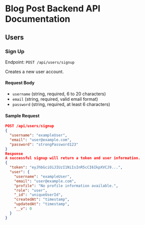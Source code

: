 # Blog Post Backend API Documentation

## Users

### Sign Up

Endpoint: `POST /api/users/signup`

Creates a new user account.

#### Request Body

- `username` (string, required, 6 to 20 characters)
- `email` (string, required, valid email format)
- `password` (string, required, at least 6 characters)

#### Sample Request

```json
POST /api/users/signup
{
  "username": "exampleUser",
  "email": "user@example.com",
  "password": "strongPassword123"
}
Response
A successful signup will return a token and user information.
{
  "token": "eyJhbGciOiJIUzI1NiIsInR5cCI6IkpXVCJ9...",
  "user": {
    "username": "exampleUser",
    "email": "user@example.com",
    "profile": "No profile information available.",
    "role": "user",
    "_id": "uniqueUserId",
    "createdAt": "timestamp",
    "updatedAt": "timestamp",
    "__v": 0
  }
}
